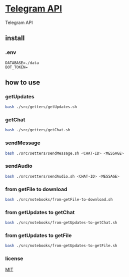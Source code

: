 # [Telegram API](https://core.telegram.org/bots/api)

Telegram API

## install

### .env

```
DATABASE=./data
BOT_TOKEN=

```

## how to use

### getUpdates

```sh
bash ./src/getters/getUpdates.sh
```

### getChat

```sh
bash ./src/getters/getChat.sh
```

### sendMessage

```sh
bash ./src/setters/sendMessage.sh <CHAT-ID> <MESSAGE>
```

### sendAudio

```sh
bash ./src/setters/sendAudio.sh <CHAT-ID> <MESSAGE>
```

### from getFile to download

```sh
bash ./src/notebooks/from-getFile-to-download.sh
```

### from getUpdates to getChat

```sh
bash ./src/notebooks/from-getUpdates-to-getChat.sh
```

### from getUpdates to getFile

```sh
bash ./src/notebooks/from-getUpdates-to-getFile.sh
```

### license

[MIT](./LICENSE)
